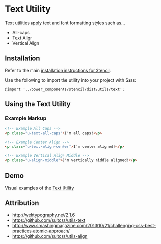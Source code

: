 # Text Utility

Text utilities apply text and font formatting styles such as...

- All-caps
- Text Align
- Vertical Align


## Installation

Refer to the main [installation instructions for Stencil](https://github.com/mobify/stencil#installation).

Use the following to import the utility into your project with Sass:

```
@import '../bower_components/stencil/dist/utils/text';
```


## Using the Text Utility


### Example Markup

```html
<!-- Example All Caps -->
<p class="u-text-all-caps">I'm all caps!</p>

<!-- Example Center Align -->
<p class="u-text-align-center">I'm center aligned!</p>

<!-- Example Vertical Align Middle -->
<p class="u-align-middle">I'm vertically middle aligned!</p>
```


## Demo

Visual examples of the [Text Utility](https://mobify.github.io/stencil/visual/utils/text/index.html)


## Attribution

- http://webtypography.net/2.1.6
- https://github.com/suitcss/utils-text
- http://www.smashingmagazine.com/2013/10/21/challenging-css-best-practices-atomic-approach/
- https://github.com/suitcss/utils-align
